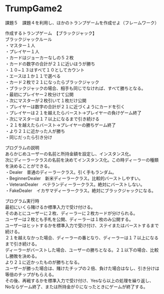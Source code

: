 # TrumpGame2
課題５　課題４を利用し、ほかのトランプゲームを作成せよ（フレームワーク）

作成するトランプゲーム　【ブラックジャック】  
ブラックジャックルール  
・マスター１人  
・プレイヤー１人  
・カードはジョーカーなしの５２枚  
・カードの数字の合計が２１に近いほうが勝ち  
・１０~１３はすべて１０としてカウント  
・エースは１か１１で選べる  
・カード２枚で２１になったらブラックジャック  
・ブラックジャックの場合、相手も同じでなければ、すべて勝ちとなる。  
・最初にプレイヤー２枚分けて公開  
・次にマスターが２枚引いて１枚だけ公開  
・プレイヤーは数字の合計が２１に近づくようにカードを引く  
・プレイヤーは２１を越えたらバースト→プレイヤーの負けゲーム終了  
・次にマスターは１７以上になるまで引き続ける  
・２１を越えたらバースト→プレイヤーの勝ちゲーム終了  
・より２１に近かった人が勝ち  
・同じだったら引き分け  

プログラムの説明  
あらかじめユーザーの名前と所持金額を設定し、インスタンス化。  
次にディーラークラスの名前を決めてインスタンス化。この時ディーラーの種類を決めることができる。  
    ・Dealer　普通のディーラークラス。引く手もランダム。  
    ・BeginnerDealer　新米ディーラークラス。比較的バーストしやすい。  
    ・VeteranDealer　ベテランディーラークラス。絶対にバーストしない。  
    ・FakeDealer　イカサマディーラークラス。絶対にブラックジャックになる。  
   
プログラム実行時  
最初にいくら賭けるか標準入力で受け付ける。  
  そのあとにユーザーに２枚、ディーラーに２枚カードが分けられる。  
  ユーザーは２枚とも手札を公開、ディーラーは１枚のみ公開する。  
  ユーザーはヒットするかを標準入力で受け付け、ステイまたはバーストするまで続ける。  
  ２１を越えなかった場合、ディーラーの番となり、ディーラーは１７以上になるまで引き続ける。  
  ディーラーがバーストした場合、ユーザーの勝ちとなる。２１以下の場合、比較し勝敗を決める。  
  より２１に近かったものが勝ちとなる。  
  ユーザーが勝った場合は、賭けたチップの２倍、負けた場合はなし、引き分けは等倍のチップがもらえる。  
  その後、再戦するかを標準入力で受け付け、Yesなら以上の処理を繰り返し、
  Noならゲーム終了、または所持金が０になったときにゲームが終了する。
  

